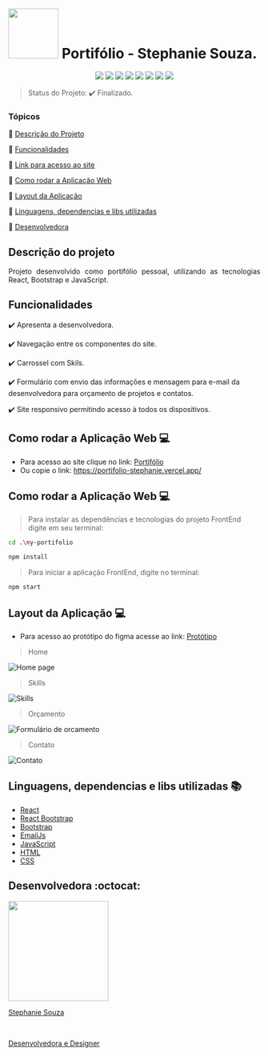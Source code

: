 <h1 aling="center">
<img src="https://github.com/user-attachments/assets/939c45ef-44cf-4a5a-9e3a-ac86b48c8802" width=100>  Portifólio - Stephanie Souza.</h1>

<p align="center">
  <img src="https://img.shields.io/static/v1?label=React&message=framework&color=blue&style=for-the-badge&logo=React"/>
  <img src="http://img.shields.io/static/v1?label=License&message=MIT&color=green&style=for-the-badge"/>
  <img src="http://img.shields.io/static/v1?label=JavaScript&message=linguage&color=yellow&style=for-the-badge&logo=JavaScript"/>
  <img src="http://img.shields.io/static/v1?label=HTML&message=5&color=red&style=for-the-badge&logo=HTML5"/>
  <img src="http://img.shields.io/static/v1?label=CSS&message=3&color=blue&style=for-the-badge&logo=CSS3"/>
  <img src="http://img.shields.io/static/v1?label=Bootstrap&message=Framework&color=purple&style=for-the-badge&logo=Bootstrap"/>
  <img src="http://img.shields.io/static/v1?label=ReactBootstrap&message=Framework&color=blue&style=for-the-badge&logo=ReactBootstrap"/>
  <img src="http://img.shields.io/static/v1?label=STATUS&message=Finalizado&color=green&style=for-the-badge"/>
</p>

> Status do Projeto: ✔️ Finalizado.

### Tópicos 

:small_blue_diamond: [Descrição do Projeto](#descrição-do-projeto)

:small_blue_diamond: [Funcionalidades](#funcionalidades)

:small_blue_diamond: [Link para acesso ao site](#como-rodar-a-aplicação-web-computer)

:small_blue_diamond: [Como rodar a Aplicação Web](#como-rodar-a-aplicação-web-computer-1)

:small_blue_diamond: [Layout da Aplicação](#layout-da-aplicação-computer)

:small_blue_diamond: [Linguagens, dependencias e libs utilizadas](#linguagens-dependencias-e-libs-utilizadas-books)

:small_blue_diamond: [Desenvolvedora](#desenvolvedora-octocat)

## Descrição do projeto 

<p align="justify">
Projeto desenvolvido como portifólio pessoal, utilizando as tecnologias React, Bootstrap e JavaScript.
</p>
<p></p>

## Funcionalidades

:heavy_check_mark: Apresenta a desenvolvedora. 

:heavy_check_mark: Navegação entre os componentes do site.

:heavy_check_mark: Carrossel com Skils.

:heavy_check_mark: Formulário com envio das informações e mensagem para e-mail da desenvolvedora para orçamento de projetos e contatos.

:heavy_check_mark: Site responsivo permitindo acesso à todos os dispositivos.
<p></p>

## Como rodar a Aplicação Web :computer:
- Para acesso ao site clique no link: [Portifólio](https://portifolio-stephanie.vercel.app/)
- Ou copie o link: https://portifolio-stephanie.vercel.app/
 <p></p>
  
## Como rodar a Aplicação Web :computer:
> Para instalar as dependências e tecnologias do projeto FrontEnd digite em seu terminal:
```sh
cd .\my-portifolio
```
```sh
npm install
```
> Para iniciar a aplicação FrontEnd, digite no terminal:
```sh
npm start
```
<p></p>

## Layout da Aplicação :computer:
- Para acesso ao protótipo do figma acesse ao link: [Protótipo](https://www.figma.com/proto/OFgi3sqo0o5e153qjp8WjN/Portif%C3%B3lio-Stephanie-Souza?node-id=35-633&starting-point-node-id=35%3A633)

> Home
<img src="https://github.com/user-attachments/assets/39b6bc4d-8454-497d-9802-3bd2b84442c1" alt="Home page"/>

> Skills
<img src="https://github.com/user-attachments/assets/25e8ede3-466c-4964-9077-6a8d533b2025" alt="Skills"/>

> Orçamento
<img src="https://github.com/user-attachments/assets/d29233c2-fca4-483c-9569-732690d31d22" alt="Formulário de orcamento"/>

> Contato
<img src="https://github.com/user-attachments/assets/8b9ee2f5-1ead-4c7a-bbe9-ffd27c22d78d" alt="Contato"/>

<p></p>

## Linguagens, dependencias e libs utilizadas :books:

- [React](https://legacy.reactjs.org/docs/getting-started.html)
- [React Bootstrap](https://react-bootstrap.netlify.app/docs/components/accordion)
- [Bootstrap](https://getbootstrap.com/docs/5.3/getting-started/introduction/)
- [EmailJs](https://www.emailjs.com/docs/)
- [JavaScript](https://developer.mozilla.org/pt-BR/docs/Web/JavaScript)
- [HTML](https://developer.mozilla.org/pt-BR/docs/Web/HTML)
- [CSS](https://developer.mozilla.org/pt-BR/docs/Web/CSS)

## Desenvolvedora :octocat:

[<img src="https://github.com/StephanieSouzaC.png" width=200><br><p>Stephanie Souza</p><br><p>Desenvolvedora e Designer</p>](https://www.linkedin.com/in/stephanie-souza-83a18b239/)
